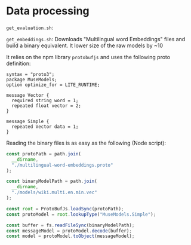 # Data processing

`get_evaluation.sh`:

`get_embeddings.sh`: Downloads "Multilingual word Embeddings" files and build a binary equivalent. It lower size of the raw models by ~10

It relies on the npm library `protobufjs` and uses the following proto definition:

```
syntax = "proto3";
package MuseModels;
option optimize_for = LITE_RUNTIME;

message Vector {
  required string word = 1;
  repeated float vector = 2;
}

message Simple {
  repeated Vector data = 1;
}
```

Reading the binary files is as easy as the following (Node script):

```js
const protoPath = path.join(
  __dirname,
  "./multilingual-word-embeddings.proto"
);

const binaryModelPath = path.join(
  __dirname,
  "./models/wiki.multi.en.min.vec"
);

const root = ProtoBufJs.loadSync(protoPath);
const protoModel = root.lookupType("MuseModels.Simple");

const buffer = fs.readFileSync(binaryModelPath);
const messageModel = protoModel.decode(buffer);
const model = protoModel.toObject(messageModel);
```